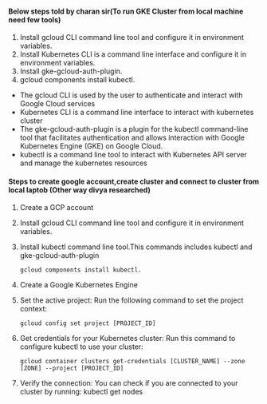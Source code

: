 #### Below steps told by charan sir(To run GKE Cluster from local machine need few tools)
1. Install gcloud CLI  command line tool and configure it in environment variables.
2. Install Kubernetes CLI is a command line interface and configure it in environment variables.
3. Install gke-gcloud-auth-plugin.
4. gcloud components install kubectl.



- The gcloud CLI is used by the user to authenticate and interact with Google Cloud services
- Kubernetes CLI is a command line interface to interact with kubernetes cluster
- The gke-gcloud-auth-plugin is a plugin for the kubectl command-line tool that facilitates authentication and allows interaction with Google Kubernetes Engine (GKE) on Google Cloud.
- kubectl is a command line tool to interact with  Kubernetes API server and manage the kubernetes resources


#### Steps to create google account,create cluster and connect to cluster from local laptob (Other way divya researched)
1. Create a GCP account
2. Install gcloud CLI  command line tool and configure it in environment variables.
3. Install kubectl command line tool.This commands includes kubectl and gke-gcloud-auth-plugin

       gcloud components install kubectl.

4. Create a Google  Kubernetes Engine
5. Set the active project: Run the following command to set the project context: 
        
       gcloud config set project [PROJECT_ID]
6. Get credentials for your Kubernetes cluster: Run this command to configure kubectl to use your cluster:

       gcloud container clusters get-credentials [CLUSTER_NAME] --zone [ZONE] --project [PROJECT_ID]
7. Verify the connection: You can check if you are connected to your cluster by running:
                kubectl get nodes

